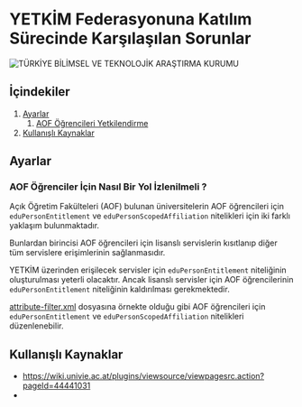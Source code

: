 # YETKİM Federasyonuna Katılım Sürecinde Karşılaşılan Sorunlar

<img src="https://www.tubitak.gov.tr/sites/default/files/tubitak_logo.png" alt="TÜRKİYE BİLİMSEL VE TEKNOLOJİK ARAŞTIRMA KURUMU" id="logo">


## İçindekiler
1. [Ayarlar](#gereksinimler)
	1. [AOF Öğrencileri Yetkilendirme](#donanım)
2. [Kullanışlı Kaynaklar](#kullanışlı-kaynaklar)
	

## Ayarlar

### AOF Öğrenciler İçin Nasıl Bir Yol İzlenilmeli ?

Açık Öğretim Fakülteleri (AOF) bulunan üniversitelerin AOF öğrencileri için `eduPersonEntitlement` ve `eduPersonScopedAffiliation` nitelikleri için iki farklı yaklaşım bulunmaktadır.

Bunlardan birincisi AOF öğrencileri için lisanslı servislerin kısıtlanıp diğer tüm servislere erişimlerinin sağlanmasıdır. 

YETKİM üzerinden erişilecek servisler için `eduPersonEntitlement` niteliğinin oluşturulması yeterli olacaktır. Ancak lisanslı servisler için AOF öğrencilerinin `eduPersonEntitlement` niteliğinin kaldırılması gerekmektedir.


[attribute-filter.xml](./conf/attribute-filter-sample-aof.xml) dosyasına örnekte olduğu gibi AOF öğrencileri için `eduPersonEntitlement` ve `eduPersonScopedAffiliation` nitelikleri düzenlenebilir.


    
## Kullanışlı Kaynaklar
- https://wiki.univie.ac.at/plugins/viewsource/viewpagesrc.action?pageId=44441031
- 
